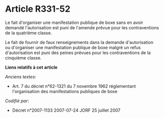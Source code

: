 # Article R331-52

Le fait d'organiser une manifestation publique de boxe sans en avoir demandé l'autorisation est puni de l'amende prévue pour
les contraventions de la quatrième classe.

Le fait de fournir de faux renseignements dans la demande d'autorisation ou d'organiser une manifestation publique de boxe
malgré un refus d'autorisation est puni des peines prévues pour les contraventions de la cinquième classe.

**Liens relatifs à cet article**

_Anciens textes_:

  - Art. 7 du décret n°62-1321 du 7 novembre 1962 réglementant l'organisation des manifestations publiques de boxe

_Codifié par_:

  - Décret n°2007-1133 2007-07-24 JORF 25 juillet 2007
